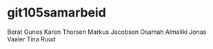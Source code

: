 # git105samarbeid
Berat Gunes
Karen Thorsen 
Markus Jacobsen
Osamah Almaliki
Jonas Vaaler
Tina Ruud


